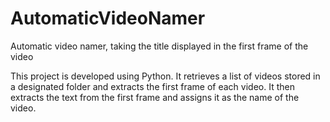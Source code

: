 # AutomaticVideoNamer
Automatic video namer, taking the title displayed in the first frame of the video

This project is developed using Python. It retrieves a list of videos stored in a designated folder and extracts the first frame of each video. 
It then extracts the text from the first frame and assigns it as the name of the video.
